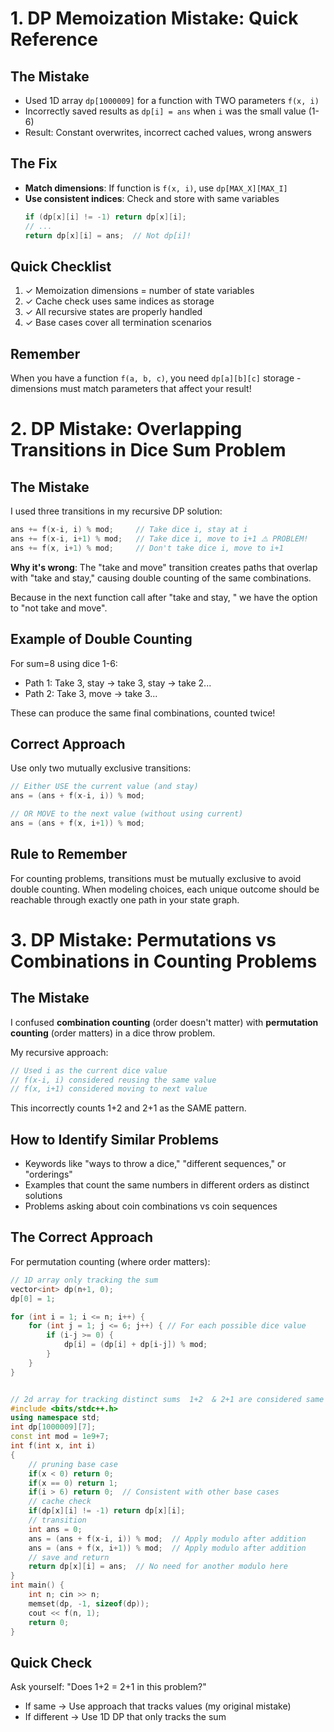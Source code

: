 # 1. DP Memoization Mistake: Quick Reference

## The Mistake
- Used 1D array `dp[1000009]` for a function with TWO parameters `f(x, i)`
- Incorrectly saved results as `dp[i] = ans` when `i` was the small value (1-6)
- Result: Constant overwrites, incorrect cached values, wrong answers

## The Fix
- **Match dimensions**: If function is `f(x, i)`, use `dp[MAX_X][MAX_I]`
- **Use consistent indices**: Check and store with same variables
  ```cpp
  if (dp[x][i] != -1) return dp[x][i];
  // ...
  return dp[x][i] = ans;  // Not dp[i]!
  ```

## Quick Checklist
1. ✓ Memoization dimensions = number of state variables
2. ✓ Cache check uses same indices as storage
3. ✓ All recursive states are properly handled
4. ✓ Base cases cover all termination scenarios

## Remember
When you have a function `f(a, b, c)`, you need `dp[a][b][c]` storage - dimensions must match parameters that affect your result!


# 2. DP Mistake: Overlapping Transitions in Dice Sum Problem

## The Mistake
I used three transitions in my recursive DP solution:
```cpp
ans += f(x-i, i) % mod;     // Take dice i, stay at i
ans += f(x-i, i+1) % mod;   // Take dice i, move to i+1 ⚠️ PROBLEM!
ans += f(x, i+1) % mod;     // Don't take dice i, move to i+1
```

**Why it's wrong**: The "take and move" transition creates paths that overlap with "take and stay," causing double counting of the same combinations.

Because in the next function call after "take and stay, " we have the option to "not take and move".



## Example of Double Counting
For sum=8 using dice 1-6:
- Path 1: Take 3, stay → take 3, stay → take 2...
- Path 2: Take 3, move → take 3... 

These can produce the same final combinations, counted twice!

## Correct Approach
Use only two mutually exclusive transitions:
```cpp
// Either USE the current value (and stay)
ans = (ans + f(x-i, i)) % mod;

// OR MOVE to the next value (without using current)
ans = (ans + f(x, i+1)) % mod;
```

## Rule to Remember
For counting problems, transitions must be mutually exclusive to avoid double counting. When modeling choices, each unique outcome should be reachable through exactly one path in your state graph.

# 3. DP Mistake: Permutations vs Combinations in Counting Problems

## The Mistake
I confused **combination counting** (order doesn't matter) with **permutation counting** (order matters) in a dice throw problem.

My recursive approach:
```cpp
// Used i as the current dice value
// f(x-i, i) considered reusing the same value
// f(x, i+1) considered moving to next value
```

This incorrectly counts 1+2 and 2+1 as the SAME pattern.

## How to Identify Similar Problems
- Keywords like "ways to throw a dice," "different sequences," or "orderings"
- Examples that count the same numbers in different orders as distinct solutions
- Problems asking about coin combinations vs coin sequences

## The Correct Approach
For permutation counting (where order matters):
```cpp
// 1D array only tracking the sum
vector<int> dp(n+1, 0);
dp[0] = 1;

for (int i = 1; i <= n; i++) {
    for (int j = 1; j <= 6; j++) { // For each possible dice value
        if (i-j >= 0) {
            dp[i] = (dp[i] + dp[i-j]) % mod;
        }
    }
}


```

```cpp

// 2d array for tracking distinct sums  1+2  & 2+1 are considered same
#include <bits/stdc++.h>
using namespace std;
int dp[1000009][7];
const int mod = 1e9+7;
int f(int x, int i)
{
    // pruning base case
    if(x < 0) return 0;
    if(x == 0) return 1;
    if(i > 6) return 0;  // Consistent with other base cases
    // cache check
    if(dp[x][i] != -1) return dp[x][i];
    // transition
    int ans = 0;
    ans = (ans + f(x-i, i)) % mod;  // Apply modulo after addition
    ans = (ans + f(x, i+1)) % mod;  // Apply modulo after addition
    // save and return
    return dp[x][i] = ans;  // No need for another modulo here
}
int main() {
    int n; cin >> n;
    memset(dp, -1, sizeof(dp));
    cout << f(n, 1);
    return 0;
}
```
## Quick Check
Ask yourself: "Does 1+2 = 2+1 in this problem?"
- If same → Use approach that tracks values (my original mistake)
- If different → Use 1D DP that only tracks the sum